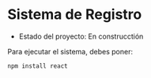<H1> Sistema de Registro </h1>

- Estado del proyecto: En construcctión

Para ejecutar el sistema, debes poner:

```npm install react```
